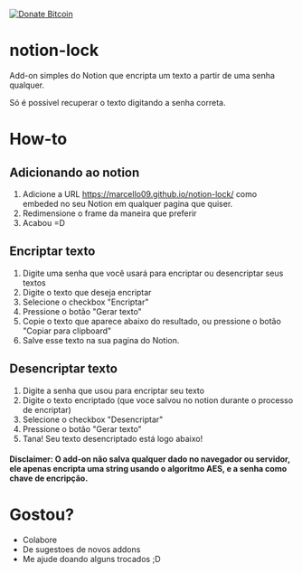 [![Donate Bitcoin](https://img.shields.io/badge/Doar-Bitcoin-green.svg)](https://marcello09.github.io/donate-bitcoin/?amount=5&currency=BRL)


# notion-lock

Add-on simples do Notion que encripta um texto a partir de uma senha qualquer.

Só é possivel recuperar o texto digitando a senha correta.

# How-to

## Adicionando ao notion

1. Adicione a URL https://marcello09.github.io/notion-lock/ como embeded no seu Notion em qualquer pagina que quiser.
2. Redimensione o frame da maneira que preferir
3. Acabou =D

## Encriptar texto

1. Digite uma senha que você usará para encriptar ou desencriptar seus textos
2. Digite o texto que deseja encriptar
3. Selecione o checkbox "Encriptar"
4. Pressione o botão "Gerar texto"
5. Copie o texto que aparece abaixo do resultado, ou pressione o botão "Copiar para clipboard"
6. Salve esse texto na sua pagina do Notion.

## Desencriptar texto

1. Digite a senha que usou para encriptar seu texto
2. Digite o texto encriptado (que voce salvou no notion durante o processo de encriptar)
3. Selecione o checkbox "Desencriptar"
4. Pressione o botão "Gerar texto"
5. Tana! Seu texto desencriptado está logo abaixo!

#### Disclaimer: O add-on não salva qualquer dado no navegador ou servidor, ele apenas encripta uma string usando o algoritmo AES, e a senha como chave de encripção. 

# Gostou?

* Colabore
* De sugestoes de novos addons
* Me ajude doando alguns trocados ;D
